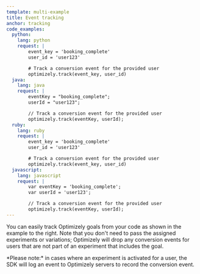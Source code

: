 ```yaml
---
template: multi-example
title: Event tracking
anchor: tracking
code_examples:
  python:
    lang: python
    request: |
        event_key = 'booking_complete'
        user_id = 'user123'

        # Track a conversion event for the provided user
        optimizely.track(event_key, user_id)
  java:
    lang: java
    request: |
        eventKey = "booking_complete";
        userId = "user123";

        // Track a conversion event for the provided user
        optimizely.track(eventKey, userId);
  ruby:
    lang: ruby
    request: |
        event_key = 'booking_complete'
        user_id = 'user123'

        # Track a conversion event for the provided user
        optimizely.track(event_key, user_id)
  javascript:
    lang: javascript
    request: |
        var eventKey = 'booking_complete';
        var userId = 'user123';

        // Track a conversion event for the provided user
        optimizely.track(eventKey, userId);
---
```


You can easily track Optimizely goals from your code as shown in the example to the right. Note that you don't need to pass the assigned experiments or variations; Optimizely will drop any conversion events for users that are not part of an experiment that includes the goal.

<div class="attention attention--warning push--bottom">*Please note:* in cases where an experiment is activated for a user, the SDK will log an event to Optimizely servers to record the conversion event.</div>
